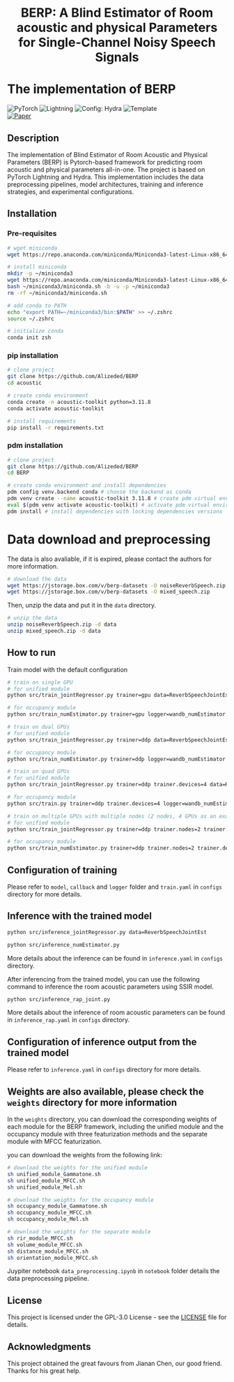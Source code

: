 
<div align="center"> <h1>BERP: A Blind Estimator of Room acoustic and physical Parameters for Single-Channel Noisy Speech Signals</h1> </div>

# The implementation of BERP

<a1 href="https://pytorch.org/get-started/locally/"><img alt="PyTorch" src="https://img.shields.io/badge/PyTorch-ee4c2c?logo=pytorch&logoColor=white"></a1>
<a2 href="https://pytorchlightning.ai/"><img alt="Lightning" src="https://img.shields.io/badge/-Lightning-792ee5?logo=pytorchlightning&logoColor=white"></a2>
<a3 href="https://hydra.cc/"><img alt="Config: Hydra" src="https://img.shields.io/badge/Config-Hydra-89b8cd"></a>
<a4 href="https://github.com/ashleve/lightning-hydra-template"><img alt="Template" src="https://img.shields.io/badge/-Lightning--Hydra--Template-017F2F?style=flat&logo=github&labelColor=gray"></a4><br>
[![Paper](http://img.shields.io/badge/paper-arxiv.2405.04476-B31B1B.svg)](http://arxiv.org/abs/2405.04476)
<!-- [![Journal](http://img.shields.io/badge/Journal-2024-4b44ce.svg)](https://papers.nips.cc/paper/2020) -->

</div>

## Description

The implementation of Blind Estimator of Room Acoustic and Physical Parameters (BERP) is Pytorch-based framework for predicting room acoustic and physical parameters all-in-one. The project is based on PyTorch Lightning and Hydra. This implementation includes the data preprocessing pipelines, model architectures, training and inference strategies, and experimental configurations.

## Installation

### Pre-requisites

```bash
# wget miniconda
wget https://repo.anaconda.com/miniconda/Miniconda3-latest-Linux-x86_64.sh

# install miniconda
mkdir -p ~/miniconda3
wget https://repo.anaconda.com/miniconda/Miniconda3-latest-Linux-x86_64.sh -O ~/miniconda3/miniconda.sh
bash ~/miniconda3/miniconda.sh -b -u -p ~/miniconda3
rm -rf ~/miniconda3/miniconda.sh

# add conda to PATH
echo "export PATH=~/miniconda3/bin:$PATH" >> ~/.zshrc
source ~/.zshrc

# initialize conda
conda init zsh
```

### pip installation

```bash
# clone project
git clone https://github.com/Alizeded/BERP
cd acoustic

# create conda environment
conda create -n acoustic-toolkit python=3.11.8
conda activate acoustic-toolkit

# install requirements
pip install -r requirements.txt
```

### pdm installation

```bash
# clone project
git clone https://github.com/Alizeded/BERP
cd BERP

# create conda environment and install dependencies
pdm config venv.backend conda # choose the backend as conda
pdm venv create --name acoustic-toolkit 3.11.8 # create pdm virtual environment
eval $(pdm venv activate acoustic-toolkit) # activate pdm virtual environment
pdm install # install dependencies with locking dependencies versions
```

# Data download and preprocessing

The data is also avaliable, if it is expired, please contact the authors for more information.

```bash
# download the data
wget https://jstorage.box.com/v/berp-datasets -O noiseReverbSpeech.zip
wget https://jstorage.box.com/v/berp-datasets -O mixed_speech.zip
```

Then, unzip the data and put it in the `data` directory.

```bash
# unzip the data
unzip noiseReverbSpeech.zip -d data
unzip mixed_speech.zip -d data
```

## How to run

Train model with the default configuration

```bash
# train on single GPU
# for unified module
python src/train_jointRegressor.py trainer=gpu data=ReverbSpeechJointEst logger=wandb_jointRegressor callbacks=default_jointRegressor

# for occupancy module
python src/train_numEstimator.py trainer=gpu logger=wandb_numEstimator callbacks=default_numEstimator
```

```bash
# train on dual GPUs
# for unified module
python src/train_jointRegressor.py trainer=ddp data=ReverbSpeechJointEst logger=wandb_jointRegressor callbacks=default_jointRegressor

# for occupancy module
python src/train_numEstimator.py trainer=ddp logger=wandb_numEstimator callbacks=default_numEstimator
```

```bash
# train on quad GPUs
# for unified module
python src/train_jointRegressor.py trainer=ddp trainer.devices=4 data=ReverbSpeechJointEst logger=wandb_jointRegressor callbacks=default_jointRegressor

# for occupancy module
python src/train.py trainer=ddp trainer.devices=4 logger=wandb_numEstimator callbacks=default_numEstimator
```

```bash
# train on multiple GPUs with multiple nodes (2 nodes, 4 GPUs as an example)
# for unified module
python src/train_jointRegressor.py trainer=ddp trainer.nodes=2 trainer.devices=4 data=ReverbSpeechJointEst logger=wandb_jointRegressor callbacks=default_jointRegressor

# for occupancy module
python src/train_numEstimator.py trainer=ddp trainer.nodes=2 trainer.devices=4 logger=wandb_numEstimator callbacks=default_numEstimator
```

## Configuration of training

Please refer to `model`, `callback` and `logger` folder and `train.yaml` in `configs` directory for more details.

## Inference with the trained model

```bash
python src/inference_jointRegressor.py data=ReverbSpeechJointEst
```

```bash
python src/inference_numEstimator.py
```

More details about the inference can be found in `inference.yaml` in `configs` directory.

After inferencing from the trained model, you can use the following command to inference the room acoustic parameters using SSIR model.

```bash
python src/inference_rap_joint.py
```

More details about the inference of room acoustic parameters can be found in `inference_rap.yaml` in `configs` directory.

## Configuration of inference output from the trained model

Please refer to `inference.yaml` in `configs` directory for more details.

## Weights are also available, please check the `weights` directory for more information

In the `weights` directory, you can download the corresponding weights of each module for the BERP framework,
including the unified module and the occupancy module with three featurization methods and the separate module with MFCC featurization.

you can download the weights from the following link:

```bash
# download the weights for the unified module
sh unified_module_Gammatone.sh
sh unified_module_MFCC.sh
sh unified_module_Mel.sh
```

```bash
# download the weights for the occupancy module
sh occupancy_module_Gammatone.sh
sh occupancy_module_MFCC.sh
sh occupancy_module_Mel.sh
```

```bash
# download the weights for the separate module
sh rir_module_MFCC.sh
sh volume_module_MFCC.sh
sh distance_module_MFCC.sh
sh orientation_module_MFCC.sh
```

Juypiter notebook `data_preprocessing.ipynb` in `notebook` folder details the data preprocessing pipeline.

## License

This project is licensed under the GPL-3.0 License - see the [LICENSE](LICENSE) file for details.

## Acknowledgments

This project obtained the great favours from Jianan Chen, our good friend. Thanks for his great help.
